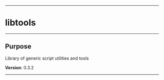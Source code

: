 * * *
# libtools
* * *
## Purpose

Library of generic script utilities and tools

**Version**: 0.3.2

* * *

